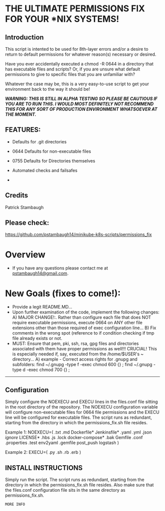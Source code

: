 # THE ULTIMATE PERMISSIONS FIX FOR YOUR \*NIX SYSTEMS!

## Introduction

This script is intented to be used for 8th-layer errors and/or a desire to return to default permissions for whatever reason(s) necessary or desired.  

Have you ever accidentally executed a chmod -R 0644 in a directory that has executable files and scripts?
Or, if you are unsure what default permissions to give to specific files that you are unfamiliar with?

Whatever the case may be, this is a very easy-to-use script to get your environment back to the way it should be!

***WARNING: THIS IS STILL IN ALPHA TESTING SO PLEASE BE CAUTIOUS IF YOU ARE TO RUN THIS.  I WOULD MOST DEFINITELY NOT RECOMMEND THIS FOR ANY SORT OF PRODUCTION ENVIRONMENT WHATSOEVER AT THE MOMENT.***

## FEATURES:
- Defaults for .git directories
- 0644 Defaults for non-executable files
- 0755 Defaults for Directories themselves
- Automated checks and failsafes
 
- 
## Credits
Patrick Stambaugh

## Please check: 
https://github.com/pstambaugh14/minikube-k8s-scripts/permissions_fix

# Overview
- If you have any questions please contact me at pstambaugh14@gmail.com.

# New Goals (fixes to come!):
- Provide a legit README.MD...
- Upon further examination of the code, implement the following changes:
    A) MAJOR CHANGE!:. Rather than configure each file that does NOT require executable permissions, execute 0664 on ANY other file extensions other than those required of exec configuration line...
    B) Fix comments in the wrong spot (reference to if condition checking if tmp file already exists or not.
- MUST: Ensure that pem, pki, ssh, rsa, gpg files and directories associated with them have proper permissions as well!!! CRUCIAL!  This is especially needed if, say, executed from the /home/$USER's ~ directory... 
    A) example - Correct access rights for .gnupg and subfolders:
        find ~/.gnupg -type f -exec chmod 600 {} \;
        find ~/.gnupg -type d -exec chmod 700 {} \;

-----------------------------------------------------------------------------------------------------------------------------

## Configuration
Simply configure the NOEXECU and EXECU lines in the files.conf file sitting in the root directory of the repository.
The NOEXECU configuration variable will configure non-executable files for 0664 file permissions and the EXECU line will be configured for executable files.  The script runs as redundant, starting from the directory in which the permissions_fix.sh file resides.  

Example 1:
NOEXECU=( .txt .md Dockerfile* Jenkinsfile* .yaml .yml .json *ignore* LICENSE* .hbs .js .lock docker-compose* .bak Gemfile .conf .properties .test env2yaml .gemfile post_push logstash )

Example 2: 
EXECU=( .py .sh .rb .erb )

## INSTALL INSTRUCTIONS
Simply run the script.  The script runs as redundant, starting from the directory in which the permissions_fix.sh file resides. Also make sure that the files.conf configuration file sits in the same directory as permissions_fix.sh.  

```
MORE INFO
```
